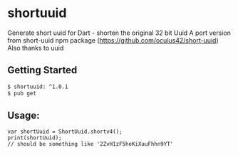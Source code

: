 # shortuuid

Generate short uuid for Dart - shorten the original 32 bit Uuid
A port version from short-uuid npm package (https://github.com/oculus42/short-uuid)
Also thanks to uuid 

## Getting Started

```bash
$ shortuuid: ^1.0.1
$ pub get
```

## Usage:
```
var shortUuid = ShortUuid.shortv4();
print(shortUuid);
// should be something like '2ZvH1zF5heKiXauFhhn9YT'
```


